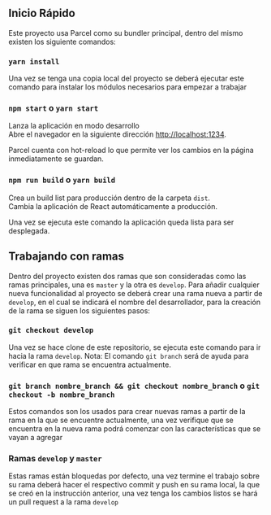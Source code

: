 ## Inicio Rápido
Este proyecto usa Parcel como su bundler principal, dentro del mismo existen los siguiente comandos:

### `yarn install`
Una vez se tenga una copia local del proyecto se deberá ejecutar este comando para instalar los módulos necesarios para empezar a trabajar

### `npm start` o `yarn start`

Lanza la aplicación en modo desarrollo<br>
Abre el navegador en la siguiente dirección [http://localhost:1234](http://localhost:1234).

Parcel cuenta con hot-reload lo que permite ver los cambios en la página inmediatamente se guardan.<br>

### `npm run build` o `yarn build`

Crea un build list para producción dentro de la carpeta `dist`.<br>
Cambia la aplicación de React automáticamente a producción.

Una vez se ejecuta este comando la aplicación queda lista para ser desplegada.

## Trabajando con ramas
Dentro del proyecto existen dos ramas que son consideradas como las ramas principales, una es `master` y la otra es `develop`. Para añadir cualquier nueva funcionalidad al proyecto se deberá crear una rama nueva a partir de `develop`, en el cual se indicará el nombre del desarrollador, para la creación de la rama se siguen los siguientes pasos:

### `git checkout develop`
Una vez se hace clone de este repositorio, se ejecuta este comando para ir hacia la rama `develop`. Nota: El comando `git branch` será de ayuda para verificar en que rama se encuentra actualmente.

### `git branch nombre_branch && git checkout nombre_branch` o `git checkout -b nombre_branch`
Estos comandos son los usados para crear nuevas ramas a partir de la rama en la que se encuentre actualmente, una vez verifique que se encuentra en la nueva rama podrá comenzar con las características que se vayan a agregar

### Ramas `develop` y `master`
Estas ramas están bloquedas por defecto, una vez termine el trabajo sobre su rama deberá hacer el respectivo commit y push en su rama local, la que se creó en la instrucción anterior, una vez tenga los cambios listos se hará un pull request a la rama `develop`
